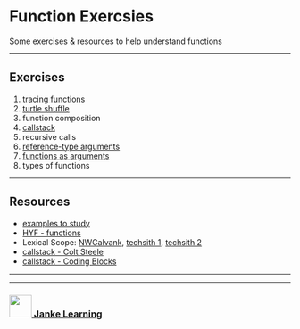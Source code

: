 # Function Exercsies

Some exercises & resources to help understand functions

---

## Exercises

1. [tracing functions](./tracing-functions.md)
1. [turtle shuffle](./turtle-shuffle.md)
1. function composition
1. [callstack](./callstack.md)
1. recursive calls
1. [reference-type arguments](./reference-type-arguments.md)
1. [functions as arguments](./functions-as-arguments.md)
1. types of functions


---

## Resources

* [examples to study](./examples-to-study.md)
* [HYF - functions](https://github.com/HackYourFutureBelgium/fundamentals/blob/master/fundamentals/functions.md)
* Lexical Scope: [NWCalvank](https://www.youtube.com/watch?v=GhNA0r10MmA),  [techsith 1](https://www.youtube.com/watch?v=ycTp4vRmLp8), [techsith 2](https://www.youtube.com/watch?v=7tGmS2SPxBo&list=PL7pEw9n3GkoVYU-ZKBrDnxIiiUn0YP-uO&index=2)  
* [callstack - Colt Steele](https://www.youtube.com/watch?v=W8AeMrVtFLY)
* [callstack - Coding Blocks](https://www.youtube.com/watch?v=w6QGEiQceOM)

___
___
### <a href="http://janke-learning.org" target="_blank"><img src="https://user-images.githubusercontent.com/18554853/50098409-22575780-021c-11e9-99e1-962787adaded.png" width="40" height="40"></img> Janke Learning</a>
